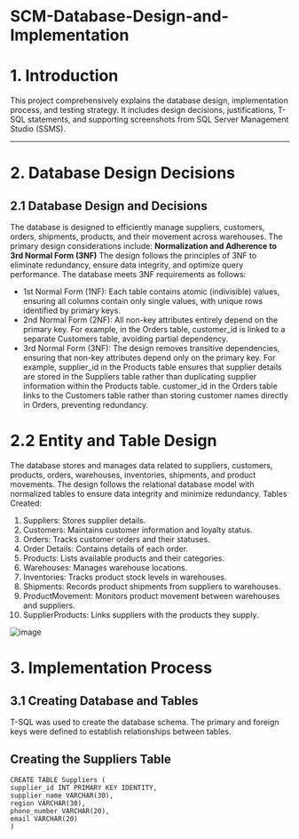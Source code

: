 # SCM-Database-Design-and-Implementation

# 1. Introduction
This project comprehensively explains the database design, implementation process, and testing strategy. It includes design decisions, justifications, T-SQL statements, and supporting screenshots from SQL Server Management Studio (SSMS).

---
# 2. Database Design Decisions

## 2.1 Database Design and Decisions
The database is designed to efficiently manage suppliers, customers, orders, shipments, products, and their movement across warehouses. The primary design considerations include: **Normalization and Adherence to 3rd Normal Form (3NF)** The design follows the principles of 3NF to eliminate redundancy, ensure data integrity, and optimize query performance. The database meets 3NF requirements as follows:
- 1st Normal Form (1NF): Each table contains atomic (indivisible) values, ensuring all columns contain only single values, with unique rows identified by primary keys.
- 2nd Normal Form (2NF): All non-key attributes entirely depend on the primary key. For example, in the Orders table, customer_id is linked to a separate Customers table, avoiding partial dependency.
- 3rd Normal Form (3NF): The design removes transitive dependencies, ensuring that non-key attributes depend only on the primary key.
For example, supplier_id in the Products table ensures that supplier details are stored in the Suppliers table rather than duplicating supplier information within the Products table. customer_id in the Orders table links to the Customers table rather than storing customer names directly in Orders, preventing redundancy.

# 2.2 Entity and Table Design
The database stores and manages data related to suppliers, customers, products, orders, warehouses, inventories, shipments, and product movements. The design follows the relational database model with normalized tables to ensure data integrity and minimize redundancy.
Tables Created:
1. Suppliers: Stores supplier details.
2. Customers: Maintains customer information and loyalty status.
3. Orders: Tracks customer orders and their statuses.
4. Order Details: Contains details of each order.
5. Products: Lists available products and their categories.
6. Warehouses: Manages warehouse locations.
7. Inventories: Tracks product stock levels in warehouses.
8. Shipments: Records product shipments from suppliers to warehouses.
9. ProductMovement: Monitors product movement between warehouses and suppliers.
10. SupplierProducts: Links suppliers with the products they supply.

![image](https://github.com/user-attachments/assets/e41979fa-3b4b-4629-9293-3c63f6f0f7dc)


# 3. Implementation Process
## 3.1 Creating Database and Tables
T-SQL was used to create the database schema. The primary and foreign keys were defined to establish relationships between tables.

## Creating the Suppliers Table

```
CREATE TABLE Suppliers (
supplier_id INT PRIMARY KEY IDENTITY,
supplier_name VARCHAR(30),
region VARCHAR(30),
phone_number VARCHAR(20),
email VARCHAR(20)
)
```























